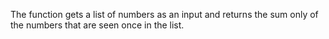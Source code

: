 The function gets a list of numbers as an input and returns the sum only of the numbers that are seen once in the list.
